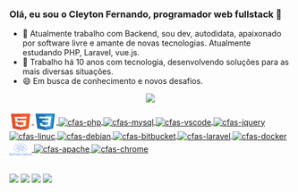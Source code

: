 ### Olá, eu sou o Cleyton Fernando, programador web fullstack 👋

- 🔭 Atualmente trabalho com Backend, sou dev, autodidata, apaixonado por software livre e amante de novas tecnologias. Atualmente estudando PHP, Laravel, vue.js.
- 🌱 Trabalho há 10 anos com tecnologia, desenvolvendo soluções para as mais diversas situações.
- 😄 Em busca de conhecimento e novos desafios.

<div align="center">
  <a href="https://github.com/cleyton21">
  <img height="180em" src="https://github-readme-stats.vercel.app/api?username=cleyton21&show_icons=true&theme=dark&include_all_commits=true&count_private=true"/>
</div>  
  
  <div style="display: inline_block"><br>        
  <img align="center" alt="cfas-HTML" height="30" width="40" src="https://raw.githubusercontent.com/devicons/devicon/master/icons/html5/html5-original.svg">
  <img align="center" alt="cfas-CSS" height="30" width="40" src="https://raw.githubusercontent.com/devicons/devicon/master/icons/css3/css3-original.svg">
  <img align="center" alt="cfas-php" height="30" width="40" src="https://cdn.jsdelivr.net/gh/devicons/devicon/icons/php/php-original.svg" />   
  <img align="center" alt="cfas-mysql" height="30" width="40" src="https://cdn.jsdelivr.net/gh/devicons/devicon/icons/mysql/mysql-original.svg" />
  <img align="center" alt="cfas-vscode" height="30" width="40" src="https://cdn.jsdelivr.net/gh/devicons/devicon/icons/vscode/vscode-original.svg" />  
  <img align="center" alt="cfas-jquery" height="30" width="40" src="https://cdn.jsdelivr.net/gh/devicons/devicon/icons/jquery/jquery-original.svg" />
  <img align="center" alt="cfas-linuc" height="30" width="40" src="https://cdn.jsdelivr.net/gh/devicons/devicon/icons/linux/linux-original.svg" />
  <img align="center" alt="cfas-debian" height="30" width="40" src="https://cdn.jsdelivr.net/gh/devicons/devicon/icons/debian/debian-original.svg" />       <img align="center" alt="cfas-bitbucket" height="30" width="40" src="https://cdn.jsdelivr.net/gh/devicons/devicon/icons/bitbucket/bitbucket-original.svg" />
  <img align="center" alt="cfas-laravel" height="30" width="40" src="https://cdn.jsdelivr.net/gh/devicons/devicon/icons/laravel/laravel-plain.svg" />
  <img align="center" alt="cfas-docker" height="30" width="40" src="https://cdn.jsdelivr.net/gh/devicons/devicon/icons/docker/docker-original-wordmark.svg" />
  <img align="center" alt="cfas-docker" height="30" width="40" src="https://github.com/devicons/devicon/blob/v2.16.0/icons/kubernetes/kubernetes-line-wordmark.svg" />
  <img align="center" alt="cfas-apache" height="30" width="40" src="https://cdn.jsdelivr.net/gh/devicons/devicon/icons/apache/apache-original.svg" />
  <img align="center" alt="cfas-chrome" height="30" width="40" src="https://cdn.jsdelivr.net/gh/devicons/devicon/icons/chrome/chrome-original.svg" />       
</div>
  
  ##
  
  <div> 
  <a href="https://instagram.com/software.livre" target="_blank"><img src="https://img.shields.io/badge/-Instagram-%23E4405F?style=for-the-badge&logo=instagram&logoColor=white" target="_blank"></a>
  <a href = "mailto:cfernandoas.21@gmail.com"><img src="https://img.shields.io/badge/-Gmail-%23333?style=for-the-badge&logo=gmail&logoColor=white" target="_blank"></a>
  <a href="https://www.linkedin.com/in/cleyton-fernando-08b64812b/" target="_blank"><img src="https://img.shields.io/badge/-LinkedIn-%230077B5?style=for-the-badge&logo=linkedin&logoColor=white" target="_blank"></a>
  <a href="https://wa.me/5511986593034" target="_blank"><img src="https://img.shields.io/badge/WhatsApp-25D366?style=for-the-badge&logo=whatsapp&logoColor=white" target="_blank"></a>
</div>

